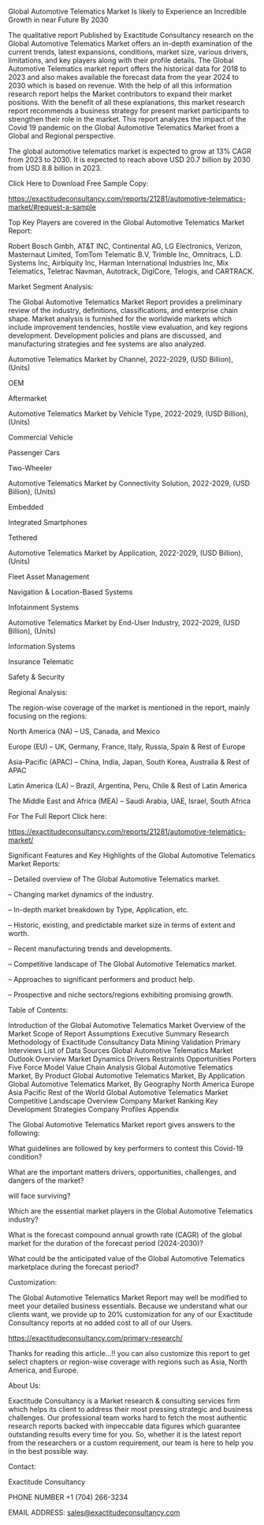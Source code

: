 Global Automotive Telematics Market Is likely to Experience an Incredible Growth in near Future By 2030

The qualitative report Published by Exactitude Consultancy research on the Global Automotive Telematics Market offers an in-depth examination of the current trends, latest expansions, conditions, market size, various drivers, limitations, and key players along with their profile details. The Global Automotive Telematics market report offers the historical data for 2018 to 2023 and also makes available the forecast data from the year 2024 to 2030 which is based on revenue. With the help of all this information research report helps the Market contributors to expand their market positions. With the benefit of all these explanations, this market research report recommends a business strategy for present market participants to strengthen their role in the market. This report analyzes the impact of the Covid 19 pandemic on the Global Automotive Telematics Market from a Global and Regional perspective.

The global automotive telematics market is expected to grow at 13% CAGR from 2023 to 2030. It is expected to reach above USD 20.7 billion by 2030 from USD 8.8 billion in 2023.

Click Here to Download Free Sample Copy:

https://exactitudeconsultancy.com/reports/21281/automotive-telematics-market/#request-a-sample

Top Key Players are covered in the Global Automotive Telematics Market Report:

Robert Bosch Gmbh, AT&T INC, Continental AG, LG Electronics, Verizon, Masternaut Limited, TomTom Telematic B.V, Trimble Inc, Omnitracs, L.D. Systems Inc, Airbiquity Inc, Harman International Industries Inc, Mix Telematics, Teletrac Navman, Autotrack, DigiCore, Telogis, and CARTRACK.

Market Segment Analysis:

The Global Automotive Telematics Market Report provides a preliminary review of the industry, definitions, classifications, and enterprise chain shape. Market analysis is furnished for the worldwide markets which include improvement tendencies, hostile view evaluation, and key regions development. Development policies and plans are discussed, and manufacturing strategies and fee systems are also analyzed.

Automotive Telematics Market by Channel, 2022-2029, (USD Billion), (Units)

OEM

Aftermarket

Automotive Telematics Market by Vehicle Type, 2022-2029, (USD Billion), (Units)

Commercial Vehicle

Passenger Cars

Two-Wheeler

Automotive Telematics Market by Connectivity Solution, 2022-2029, (USD Billion), (Units)

Embedded

Integrated Smartphones

Tethered

Automotive Telematics Market by Application, 2022-2029, (USD Billion), (Units)

Fleet Asset Management

Navigation & Location-Based Systems

Infotainment Systems

Automotive Telematics Market by End-User Industry, 2022-2029, (USD Billion), (Units)

Information Systems

Insurance Telematic

Safety & Security

Regional Analysis:

The region-wise coverage of the market is mentioned in the report, mainly focusing on the regions:

North America (NA) – US, Canada, and Mexico

Europe (EU) – UK, Germany, France, Italy, Russia, Spain & Rest of Europe

Asia-Pacific (APAC) – China, India, Japan, South Korea, Australia & Rest of APAC

Latin America (LA) – Brazil, Argentina, Peru, Chile & Rest of Latin America

The Middle East and Africa (MEA) – Saudi Arabia, UAE, Israel, South Africa

For The Full Report Click here:

https://exactitudeconsultancy.com/reports/21281/automotive-telematics-market/

Significant Features and Key Highlights of the Global Automotive Telematics Market Reports:

– Detailed overview of The Global Automotive Telematics market.

– Changing market dynamics of the industry.

– In-depth market breakdown by Type, Application, etc.

– Historic, existing, and predictable market size in terms of extent and worth.

– Recent manufacturing trends and developments.

– Competitive landscape of The Global Automotive Telematics market.

– Approaches to significant performers and product help.

– Prospective and niche sectors/regions exhibiting promising growth.

Table of Contents:

Introduction of the Global Automotive Telematics Market
Overview of the Market
Scope of Report
Assumptions
Executive Summary
Research Methodology of Exactitude Consultancy
Data Mining
Validation
Primary Interviews
List of Data Sources
Global Automotive Telematics Market Outlook
Overview
Market Dynamics
Drivers
Restraints
Opportunities
Porters Five Force Model
Value Chain Analysis
Global Automotive Telematics Market, By Product
Global Automotive Telematics Market, By Application
Global Automotive Telematics Market, By Geography
North America
Europe
Asia Pacific
Rest of the World
Global Automotive Telematics Market Competitive Landscape
Overview
Company Market Ranking
Key Development Strategies
Company Profiles
Appendix

The Global Automotive Telematics Market report gives answers to the following:

What guidelines are followed by key performers to contest this Covid-19 condition?

What are the important matters drivers, opportunities, challenges, and dangers of the market?

will face surviving?

Which are the essential market players in the Global Automotive Telematics industry?

What is the forecast compound annual growth rate (CAGR) of the global market for the duration of the forecast period (2024-2030)?

What could be the anticipated value of the Global Automotive Telematics marketplace during the forecast period?

Customization:

The Global Automotive Telematics Market Report may well be modified to meet your detailed business essentials. Because we understand what our clients want, we provide up to 20% customization for any of our Exactitude Consultancy reports at no added cost to all of our Users.

https://exactitudeconsultancy.com/primary-research/

Thanks for reading this article...!! you can also customize this report to get select chapters or region-wise coverage with regions such as Asia, North America, and Europe.

About Us:

Exactitude Consultancy is a Market research & consulting services firm which helps its client to address their most pressing strategic and business challenges. Our professional team works hard to fetch the most authentic research reports backed with impeccable data figures which guarantee outstanding results every time for you. So, whether it is the latest report from the researchers or a custom requirement, our team is here to help you in the best possible way.

Contact:

Exactitude Consultancy

PHONE NUMBER +1 (704) 266-3234

EMAIL ADDRESS: sales@exactitudeconsultancy.com  
